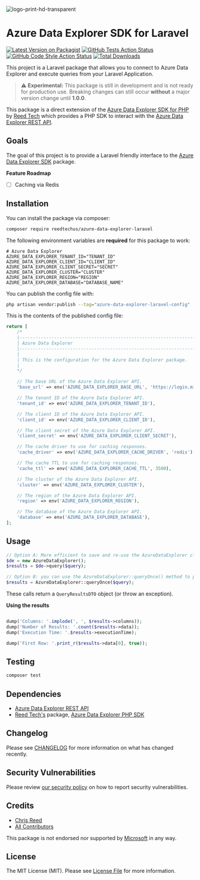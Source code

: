 ![logo-print-hd-transparent](https://user-images.githubusercontent.com/77644584/200294033-8c4d0980-56ba-4443-96f0-9dde0753a4df.png)

# Azure Data Explorer SDK for Laravel

[![Latest Version on Packagist](https://img.shields.io/packagist/v/reedtechus/azure-data-explorer-laravel.svg?style=flat-square)](https://packagist.org/packages/reedtechus/azure-data-explorer-laravel)
[![GitHub Tests Action Status](https://img.shields.io/github/workflow/status/reedtechus/azure-data-explorer-laravel/run-tests?label=tests)](https://github.com/reedtechus/azure-data-explorer-laravel/actions?query=workflow%3Arun-tests+branch%3Amain)
[![GitHub Code Style Action Status](https://img.shields.io/github/workflow/status/reedtechus/azure-data-explorer-laravel/Fix%20PHP%20code%20style%20issues?label=code%20style)](https://github.com/reedtechus/azure-data-explorer-laravel/actions?query=workflow%3A"Fix+PHP+code+style+issues"+branch%3Amain)
[![Total Downloads](https://img.shields.io/packagist/dt/reedtechus/azure-data-explorer-laravel.svg?style=flat-square)](https://packagist.org/packages/reedtechus/azure-data-explorer-laravel)

This project is a Laravel package that allows you to connect to Azure Data Explorer and execute queries from your Laravel Application.

> :warning: **Experimental:** This package is still in development and is not ready for production use.
> Breaking changes can still occur **without** a major version change until **1.0.0**.

This package is a direct extension of the [Azure Data Explorer SDK for PHP](https://github.com/reedtechus/azure-data-explorer) by [Reed Tech](https://github.com/reedtechus) which provides a PHP SDK to interact with the [Azure Data Explorer REST API](https://learn.microsoft.com/en-us/azure/data-explorer/kusto/api/rest/).

## Goals

The goal of this project is to provide a Laravel friendly interface to the [Azure Data Explorer SDK](https://github.com/reedtechus/azure-data-explorer) package.

**Feature Roadmap**

-   [ ] Caching via Redis

## Installation

You can install the package via composer:

```bash
composer require reedtechus/azure-data-explorer-laravel
```

<!-- You can publish and run the migrations with:

```bash
php artisan vendor:publish --tag="azure-data-explorer-laravel-migrations"
php artisan migrate
``` -->

The following environment variables are **required** for this package to work:

```dotenv
# Azure Data Explorer
AZURE_DATA_EXPLORER_TENANT_ID="TENANT_ID"
AZURE_DATA_EXPLORER_CLIENT_ID="CLIENT_ID"
AZURE_DATA_EXPLORER_CLIENT_SECRET="SECRET"
AZURE_DATA_EXPLORER_CLUSTER="CLUSTER"
AZURE_DATA_EXPLORER_REGION="REGION"
AZURE_DATA_EXPLORER_DATABASE="DATABASE_NAME"
```

You can publish the config file with:

```bash
php artisan vendor:publish --tag="azure-data-explorer-laravel-config"
```

This is the contents of the published config file:

```php
return [
	/*
    |--------------------------------------------------------------------------
    | Azure Data Explorer
    |--------------------------------------------------------------------------
    |
    | This is the configuration for the Azure Data Explorer package.
    |
    */

    // The base URL of the Azure Data Explorer API.
    'base_url' => env('AZURE_DATA_EXPLORER_BASE_URL', 'https://login.microsoftonline.com'),

    // The tenant ID of the Azure Data Explorer API.
    'tenant_id' => env('AZURE_DATA_EXPLORER_TENANT_ID'),

    // The client ID of the Azure Data Explorer API.
    'client_id' => env('AZURE_DATA_EXPLORER_CLIENT_ID'),

    // The client secret of the Azure Data Explorer API.
    'client_secret' => env('AZURE_DATA_EXPLORER_CLIENT_SECRET'),

    // The cache driver to use for caching responses.
    'cache_driver' => env('AZURE_DATA_EXPLORER_CACHE_DRIVER', 'redis'),

    // The cache TTL to use for caching responses.
    'cache_ttl' => env('AZURE_DATA_EXPLORER_CACHE_TTL', 3500),

    // The cluster of the Azure Data Explorer API.
    'cluster' => env('AZURE_DATA_EXPLORER_CLUSTER'),

    // The region of the Azure Data Explorer API.
    'region' => env('AZURE_DATA_EXPLORER_REGION'),

	// The database of the Azure Data Explorer API.
	'database' => env('AZURE_DATA_EXPLORER_DATABASE'),
];
```

<!-- Optionally, you can publish the views using

```bash
php artisan vendor:publish --tag="azure-data-explorer-laravel-views"
``` -->

## Usage

```php
// Option A: More efficient to save and re-use the AzureDataExplorer class instance for followup queries
$de = new AzureDataExplorer();
$results = $de->query($query);

// Option B: you can use the AzureDataExplorer::queryOnce() method to perform the query
$results = AzureDataExplorer::queryOnce($query);
```

These calls return a `QueryResultsDTO` object (or throw an exception).

**Using the results**

```php

dump('Columns: '.implode(', ', $results->columns));
dump('Number of Results: '.count($results->data));
dump('Execution Time: '.$results->executionTime);

dump('First Row: '.print_r($results->data[0], true));
```

## Testing

```bash
composer test
```

## Dependencies

-   [Azure Data Explorer REST API](https://learn.microsoft.com/en-us/azure/data-explorer/kusto/api/rest/)
-   [Reed Tech's](https://github.com/reedtechus/azure-data-explorer) package, [Azure Data Explorer PHP SDK](https://github.com/reedtechus/azure-data-explorer)

## Changelog

Please see [CHANGELOG](CHANGELOG.md) for more information on what has changed recently.

<!-- ## Contributing

Please see [CONTRIBUTING](CONTRIBUTING.md) for details. -->

## Security Vulnerabilities

Please review [our security policy](../../security/policy) on how to report security vulnerabilities.

## Credits

-   [Chris Reed](https://github.com/chrisreedio)
-   [All Contributors](../../contributors)

This package is not endorsed nor supported by [Microsoft](https://github.com/microsoft) in any way.

## License

The MIT License (MIT). Please see [License File](LICENSE.md) for more information.

